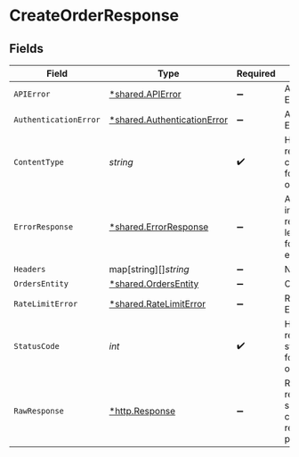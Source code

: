 # CreateOrderResponse


## Fields

| Field                                                                     | Type                                                                      | Required                                                                  | Description                                                               |
| ------------------------------------------------------------------------- | ------------------------------------------------------------------------- | ------------------------------------------------------------------------- | ------------------------------------------------------------------------- |
| `APIError`                                                                | [*shared.APIError](../../models/shared/apierror.md)                       | :heavy_minus_sign:                                                        | API related Errors                                                        |
| `AuthenticationError`                                                     | [*shared.AuthenticationError](../../models/shared/authenticationerror.md) | :heavy_minus_sign:                                                        | Authentication Error                                                      |
| `ContentType`                                                             | *string*                                                                  | :heavy_check_mark:                                                        | HTTP response content type for this operation                             |
| `ErrorResponse`                                                           | [*shared.ErrorResponse](../../models/shared/errorresponse.md)             | :heavy_minus_sign:                                                        | Any bad or invalid request will lead to following error object            |
| `Headers`                                                                 | map[string][]*string*                                                     | :heavy_minus_sign:                                                        | N/A                                                                       |
| `OrdersEntity`                                                            | [*shared.OrdersEntity](../../models/shared/ordersentity.md)               | :heavy_minus_sign:                                                        | OK                                                                        |
| `RateLimitError`                                                          | [*shared.RateLimitError](../../models/shared/ratelimiterror.md)           | :heavy_minus_sign:                                                        | Rate Limit Error                                                          |
| `StatusCode`                                                              | *int*                                                                     | :heavy_check_mark:                                                        | HTTP response status code for this operation                              |
| `RawResponse`                                                             | [*http.Response](https://pkg.go.dev/net/http#Response)                    | :heavy_minus_sign:                                                        | Raw HTTP response; suitable for custom response parsing                   |